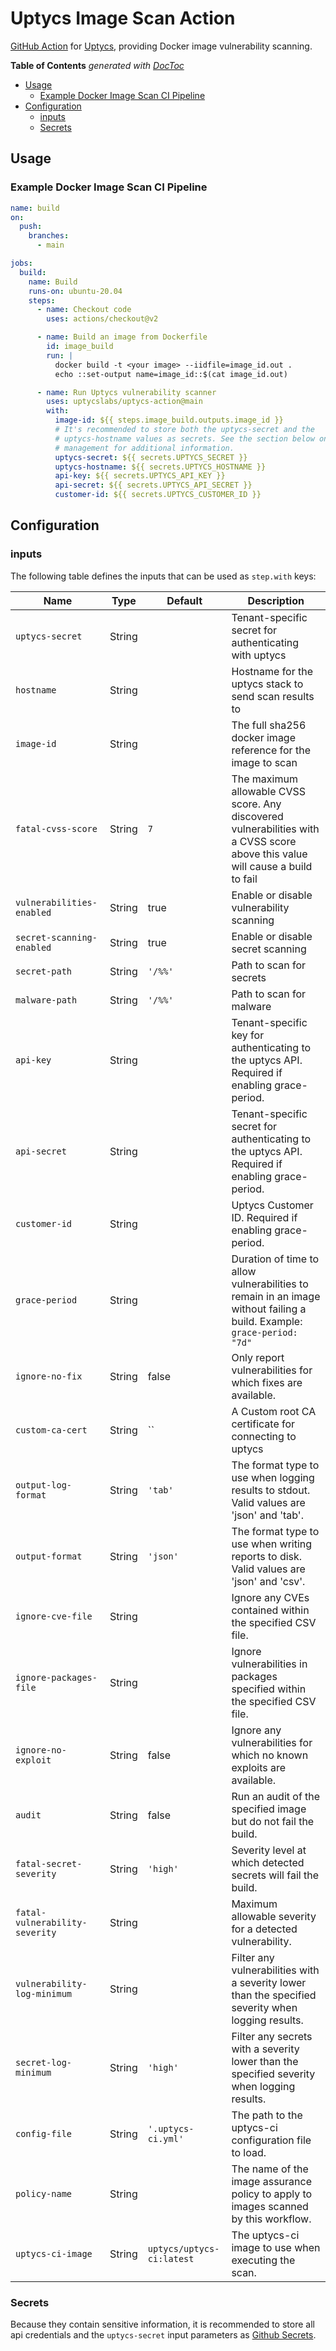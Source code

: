 # Uptycs Image Scan Action

[GitHub Action](https://github.com/features/actions) for [Uptycs](https://github.com/uptycslabs/uptycs-action), providing Docker image vulnerability scanning.

<!-- START doctoc generated TOC please keep comment here to allow auto update -->
<!-- DON'T EDIT THIS SECTION, INSTEAD RE-RUN doctoc TO UPDATE -->
**Table of Contents**  *generated with [DocToc](https://github.com/thlorenz/doctoc)*

- [Usage](#usage)
  - [Example Docker Image Scan CI Pipeline](#example-docker-image-scan-ci-pipeline)
- [Configuration](#configuration)
  - [inputs](#inputs)
  - [Secrets](#secrets)

<!-- END doctoc generated TOC please keep comment here to allow auto update -->

## Usage

### Example Docker Image Scan CI Pipeline

```yaml
name: build
on:
  push:
    branches:
      - main

jobs:
  build:
    name: Build
    runs-on: ubuntu-20.04
    steps:
      - name: Checkout code
        uses: actions/checkout@v2

      - name: Build an image from Dockerfile
        id: image_build
        run: |
          docker build -t <your image> --iidfile=image_id.out .
          echo ::set-output name=image_id::$(cat image_id.out)

      - name: Run Uptycs vulnerability scanner
        uses: uptycslabs/uptycs-action@main
        with:
          image-id: ${{ steps.image_build.outputs.image_id }}
          # It's recommended to store both the uptycs-secret and the
          # uptycs-hostname values as secrets. See the section below on secrets
          # management for additional information.
          uptycs-secret: ${{ secrets.UPTYCS_SECRET }}
          uptycs-hostname: ${{ secrets.UPTYCS_HOSTNAME }}
          api-key: ${{ secrets.UPTYCS_API_KEY }}
          api-secret: ${{ secrets.UPTYCS_API_SECRET }}
          customer-id: ${{ secrets.UPTYCS_CUSTOMER_ID }}
```

## Configuration

### inputs

The following table defines the inputs that can be used as `step.with` keys:

| Name                           | Type    | Default            | Description                                                                           |
|--------------------------------|---------|--------------------|---------------------------------------------------------------------------------------|
| `uptycs-secret`                | String  |                    | Tenant-specific secret for authenticating with uptycs                                 |
| `hostname`                     | String  |                    | Hostname for the uptycs stack to send scan results to                                 |
| `image-id`                     | String  |                    | The full sha256 docker image reference for the image to scan                          |
| `fatal-cvss-score`             | String  | `7`                | The maximum allowable CVSS score. Any discovered vulnerabilities with a CVSS score above this value will cause a build to fail |
| `vulnerabilities-enabled`      | String  | true               | Enable or disable vulnerability scanning                                              |
| `secret-scanning-enabled`      | String  | true               | Enable or disable secret scanning                                                     |
| `secret-path`                  | String  | `'/%%'`            | Path to scan for secrets                                                              |
| `malware-path`                 | String  | `'/%%'`            | Path to scan for malware                                                              |
| `api-key`                      | String  |                    | Tenant-specific key for authenticating to the uptycs API. Required if enabling grace-period. |
| `api-secret`                   | String  |                    | Tenant-specific secret for authenticating to the uptycs API. Required if enabling grace-period. |
| `customer-id`                  | String  |                    | Uptycs Customer ID. Required if enabling grace-period.                                |
| `grace-period`                 | String  |                    | Duration of time to allow vulnerabilities to remain in an image without failing a build. Example: `grace-period: "7d"` |
| `ignore-no-fix`                | String  | false              | Only report vulnerabilities for which fixes are available.                            |
| `custom-ca-cert`               | String  | ``                 | A Custom root CA certificate for connecting to uptycs                                 |
| `output-log-format`            | String  | `'tab'`            | The format type to use when logging results to stdout. Valid values are 'json' and 'tab'. |
| `output-format`                | String  | `'json'`           | The format type to use when writing reports to disk. Valid values are 'json' and 'csv'. |
| `ignore-cve-file`              | String  |                    | Ignore any CVEs contained within the specified CSV file.                              |
| `ignore-packages-file`         | String  |                    | Ignore vulnerabilities in packages specified within the specified CSV file.           |
| `ignore-no-exploit`            | String  | false              | Ignore any vulnerabilities for which no known exploits are available.                 |
| `audit`                        | String  | false              | Run an audit of the specified image but do not fail the build.                        |
| `fatal-secret-severity`        | String  | `'high'`           | Severity level at which detected secrets will fail the build.                         |
| `fatal-vulnerability-severity` | String  |                    | Maximum allowable severity for a detected vulnerability.                              |
| `vulnerability-log-minimum`    | String  |                    | Filter any vulnerabilities with a severity lower than the specified severity when logging results. |
| `secret-log-minimum`           | String  | `'high'`           | Filter any secrets with a severity lower than the specified severity when logging results. |
| `config-file`                  | String  | `'.uptycs-ci.yml'` | The path to the uptycs-ci configuration file to load.                                 |
| `policy-name`                  | String  |                    | The name of the image assurance policy to apply to images scanned by this workflow.   |
| `uptycs-ci-image`              | String  | `uptycs/uptycs-ci:latest` | The uptycs-ci image to use when executing the scan.                            |


### Secrets

Because they contain sensitive information, it is recommended to store all api credentials and the `uptycs-secret` input parameters as [Github Secrets](https://docs.github.com/en/actions/security-guides/encrypted-secrets).
